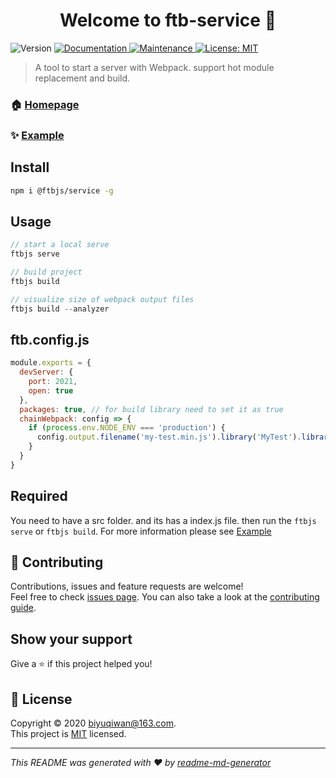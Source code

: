 <h1 align="center">Welcome to ftb-service 👋</h1>
<p>
  <img alt="Version" src="https://img.shields.io/badge/version-0.0.0-blue.svg?cacheSeconds=2592000" />
  <a href=" " target="_blank">
    <img alt="Documentation" src="https://img.shields.io/badge/documentation-yes-brightgreen.svg" />
  </a>
  <a href="https://github.com/ftbjs/ftb-service/graphs/commit-activity" target="_blank">
    <img alt="Maintenance" src="https://img.shields.io/badge/Maintained%3F-yes-green.svg" />
  </a>
  <a href="https://github.com/ftbjs/ftb-service/blob/master/LICENSE" target="_blank">
    <img alt="License: MIT" src="https://img.shields.io/github/license/BiYuqi/ftb-service" />
  </a>
</p>

> A tool to start a server with Webpack. support hot module replacement and build.

### 🏠 [Homepage](https://github.com/ftbjs/ftb-service#readme)

### ✨ [Example](https://github.com/ftbjs/ftb-service/tree/master/example)

## Install

```sh
npm i @ftbjs/service -g
```

## Usage

```js
// start a local serve
ftbjs serve

// build project
ftbjs build

// visualize size of webpack output files
ftbjs build --analyzer
```

## ftb.config.js

```js
module.exports = {
  devServer: {
    port: 2021,
    open: true
  },
  packages: true, // for build library need to set it as true
  chainWebpack: config => {
    if (process.env.NODE_ENV === 'production') {
      config.output.filename('my-test.min.js').library('MyTest').libraryTarget('umd')
    }
  }
}
```

## Required

You need to have a src folder. and its has a index.js file. then run the `ftbjs serve` or `ftbjs build`. For more information please see [Example](https://github.com/ftbjs/ftb-service/tree/master/example)

## 🤝 Contributing

Contributions, issues and feature requests are welcome!<br />Feel free to check [issues page](https://github.com/ftbjs/ftb-service/issues). You can also take a look at the [contributing guide](https://github.com/ftbjs/ftb-service/tree/master/Contribution.md).

## Show your support

Give a ⭐️ if this project helped you!

## 📝 License

Copyright © 2020 [biyuqiwan@163.com](https://github.com/BiYuqi).<br /> This project is [MIT](https://github.com/ftbjs/ftb-service/blob/master/LICENSE) licensed.

---

_This README was generated with ❤️ by [readme-md-generator](https://github.com/kefranabg/readme-md-generator)_
